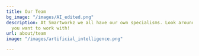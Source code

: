 ```yaml
---
title: Our Team
bg_image: "/images/AI_edited.png"
description: At Smartworkz we all have our own specialisms. Look around and see who
  you want to work with!
url: about/team
image: "/images/artificial_intelligence.png"

---
```

